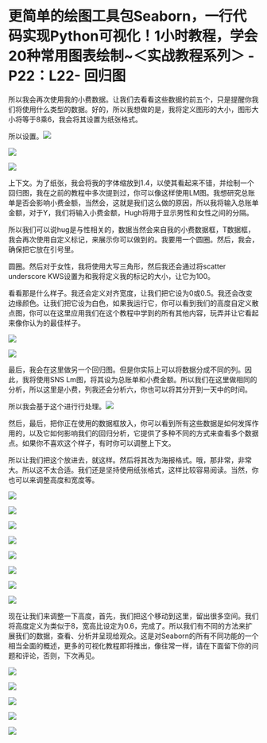 # 更简单的绘图工具包Seaborn，一行代码实现Python可视化！1小时教程，学会20种常用图表绘制~＜实战教程系列＞ - P22：L22- 回归图 

所以我会再次使用我的小费数据。让我们去看看这些数据的前五个，只是提醒你我们将使用什么类型的数据。好的，所以我想做的是，我将定义图形的大小，图形大小将等于8乘6，我会将其设置为纸张格式。

所以设置。![](img/3b389d280c8abf0e7e10f4faa531ef3d_1.png)

![](img/3b389d280c8abf0e7e10f4faa531ef3d_2.png)

![](img/3b389d280c8abf0e7e10f4faa531ef3d_3.png)

上下文。为了纸张，我会将我的字体缩放到1.4，以使其看起来不错，并绘制一个回归图，我在之前的教程中多次提到过，你可以像这样使用LM图。我想研究总账单是否会影响小费金额，当然会，这就是我们这么做的原因，所以我将输入总账单金额，对于Y，我们将输入小费金额，Hugh将用于显示男性和女性之间的分隔。

所以我们可以说hug是与性相关的，数据当然会来自我的小费数据框，T数据框，我会再次使用自定义标记，来展示你可以做到的。我要用一个圆圈。然后，我会，确保把它放在引号里。

圆圈。然后对于女性，我将使用大写三角形，然后我还会通过将scatter underscore KWS设置为和我将定义我的标记的大小，让它为100。

看看那是什么样子。我还会定义对齐宽度，让我们把它设为0或0.5。我还会改变边缘颜色。让我们把它设为白色，如果我运行它，你可以看到我们的高度自定义散点图，你可以在这里应用我们在这个教程中学到的所有其他内容，玩弄并让它看起来像你认为的最佳样子。

![](img/3b389d280c8abf0e7e10f4faa531ef3d_5.png)

![](img/3b389d280c8abf0e7e10f4faa531ef3d_6.png)

最后，我会在这里做另一个回归图。但是你实际上可以将数据分成不同的列。因此，我将使用SNS Lm图，将其设为总账单和小费金额。所以我们在这里做相同的分析，所以这里是小费，列我还会分析六，你也可以将其分开到一天中的时间。

所以我会基于这个进行行处理。![](img/3b389d280c8abf0e7e10f4faa531ef3d_8.png)

然后，最后，把你正在使用的数据框放入，你可以看到所有这些数据是如何发挥作用的，以及它如何影响我们的回归分析，它提供了多种不同的方式来查看多个数据点。如果你不喜欢这个样子，有时你可以调整上下文。

所以让我们把这个放进去，就这样。然后将其改为海报格式。哦，那非常，非常大。所以这不太合适。我们还是坚持使用纸张格式，这样比较容易阅读。当然，你也可以来调整高度和宽度等。

![](img/3b389d280c8abf0e7e10f4faa531ef3d_10.png)

![](img/3b389d280c8abf0e7e10f4faa531ef3d_11.png)

![](img/3b389d280c8abf0e7e10f4faa531ef3d_12.png)

![](img/3b389d280c8abf0e7e10f4faa531ef3d_13.png)

![](img/3b389d280c8abf0e7e10f4faa531ef3d_14.png)

![](img/3b389d280c8abf0e7e10f4faa531ef3d_15.png)

![](img/3b389d280c8abf0e7e10f4faa531ef3d_16.png)

![](img/3b389d280c8abf0e7e10f4faa531ef3d_17.png)

现在让我们来调整一下高度，首先，我们把这个移动到这里，留出很多空间。我们将高度定义为类似于8，宽高比设定为0.6，完成了。所以我们有不同的方法来扩展我们的数据，查看、分析并呈现给观众。这是对Seaborn的所有不同功能的一个相当全面的概述，更多的可视化教程即将推出，像往常一样，请在下面留下你的问题和评论，否则，下次再见。

![](img/3b389d280c8abf0e7e10f4faa531ef3d_19.png)

![](img/3b389d280c8abf0e7e10f4faa531ef3d_20.png)

![](img/3b389d280c8abf0e7e10f4faa531ef3d_21.png)

![](img/3b389d280c8abf0e7e10f4faa531ef3d_22.png)

![](img/3b389d280c8abf0e7e10f4faa531ef3d_23.png)
